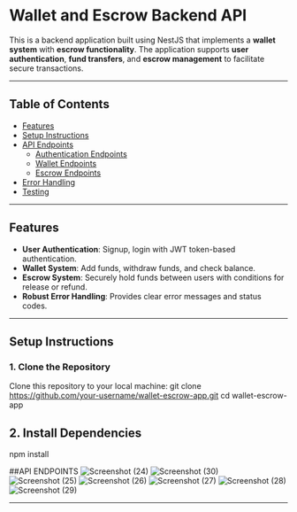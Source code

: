 # Wallet and Escrow Backend API

This is a backend application built using NestJS that implements a **wallet system** with **escrow functionality**. The application supports **user authentication**, **fund transfers**, and **escrow management** to facilitate secure transactions.

---

## **Table of Contents**
- [Features](#features)
- [Setup Instructions](#setup-instructions)
- [API Endpoints](#api-endpoints)
  - [Authentication Endpoints](#authentication-endpoints)
  - [Wallet Endpoints](#wallet-endpoints)
  - [Escrow Endpoints](#escrow-endpoints)
- [Error Handling](#error-handling)
- [Testing](#testing)

---

## **Features**
- **User Authentication**: Signup, login with JWT token-based authentication.
- **Wallet System**: Add funds, withdraw funds, and check balance.
- **Escrow System**: Securely hold funds between users with conditions for release or refund.
- **Robust Error Handling**: Provides clear error messages and status codes.

---

## **Setup Instructions**

### **1. Clone the Repository**
Clone this repository to your local machine:
git clone https://github.com/your-username/wallet-escrow-app.git
cd wallet-escrow-app

## **2. Install Dependencies**
npm install

##API ENDPOINTS
![Screenshot (24)](https://github.com/user-attachments/assets/4fe87f29-b60b-409a-8331-b71bcca27b6a)
![Screenshot (30)](https://github.com/user-attachments/assets/b1549c72-bda8-4a89-8744-f6d0fe1648e7)
![Screenshot (25)](https://github.com/user-attachments/assets/efeb175b-d330-4567-b914-2705fc07ce28)
![Screenshot (26)](https://github.com/user-attachments/assets/969060d6-8cce-4b47-91e3-0ad29703dce4)
![Screenshot (27)](https://github.com/user-attachments/assets/3800090c-9260-4fb5-acb1-fcd7a32dc353)
![Screenshot (28)](https://github.com/user-attachments/assets/6b7a25b2-d121-42ef-9ff0-8f1dffafab0b)
![Screenshot (29)](https://github.com/user-attachments/assets/be159f24-73c1-4374-b641-788c42bac8f8)



---














